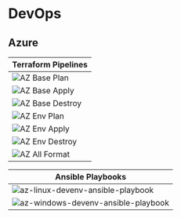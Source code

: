 # DevOps

## Azure

| Terraform Pipelines |
| --------------- |
| ![AZ Base Plan](https://github.com/suren-m/devops/actions/workflows/az-tf-base-plan.yml/badge.svg)           |
| ![AZ Base Apply](https://github.com/suren-m/devops/actions/workflows/az-tf-base-apply.yml/badge.svg)         |
| ![AZ Base Destroy](https://github.com/suren-m/devops/actions/workflows/az-tf-base-destroy.yml/badge.svg)     | 
| ![AZ Env Plan](https://github.com/suren-m/devops/actions/workflows/az-tf-env-plan.yml/badge.svg)             |
| ![AZ Env Apply](https://github.com/suren-m/devops/actions/workflows/az-tf-env-apply.yml/badge.svg)           |
| ![AZ Env Destroy](https://github.com/suren-m/devops/actions/workflows/az-tf-env-destroy.yml/badge.svg)       | 
| ![AZ All Format](https://github.com/suren-m/devops/actions/workflows/az-tf-format.yml/badge.svg)             | 

| Ansible Playbooks |
| ----------------- |
| ![az-linux-devenv-ansible-playbook](https://github.com/suren-m/devops/actions/workflows/az-linux-devenv-ansible-playbook.yml/badge.svg)              |
| ![az-windows-devenv-ansible-playbook](https://github.com/suren-m/devops/actions/workflows/az-windows-devenv-ansible-playbook.yml/badge.svg)          |

